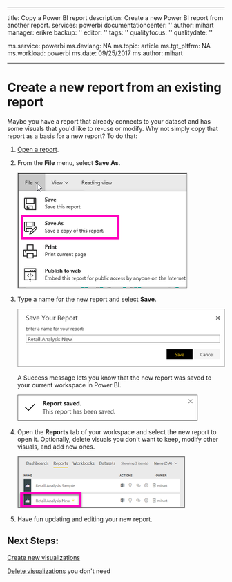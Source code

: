 
---
title: Copy a Power BI report
description: Create a new Power BI report from another report.
services: powerbi
documentationcenter: ''
author: mihart
manager: erikre
backup: ''
editor: ''
tags: ''
qualityfocus: ''
qualitydate: ''

ms.service: powerbi
ms.devlang: NA
ms.topic: article
ms.tgt_pltfrm: NA
ms.workload: powerbi
ms.date: 09/25/2017
ms.author: mihart

---
# Create a new report from an existing report
Maybe you have a report that already connects to your dataset and has some visuals that you'd like to re-use or modify.  Why not simply copy that report as a basis for a new report?  To do that:

1. [Open a report](powerbi-service-open-a-report-in-reading-view.md).
2. From the **File** menu, select **Save As**.
   
   ![](media/power-bi-report-copy/powerbi-save-as.png)
3. Type a name for the new report and select **Save**.
   
   ![](media/power-bi-report-copy/savereport.png)
   
   A Success message lets you know that the new report was saved to your current workspace in Power BI.
   
   ![](media/power-bi-report-copy/savesuccess1.png)
4. Open the **Reports** tab of your workspace and select the new report to open it. Optionally, delete visuals you don't want to keep, modify other visuals, and add new ones.
   
   ![](media/power-bi-report-copy/power-bi-workspace.png)
5. Have fun updating and editing your new report.

## Next Steps:
[Create new visualizations](power-bi-report-add-visualizations-ii.md)

[Delete visualizations](powerbi-service-delete.md) you don't need

